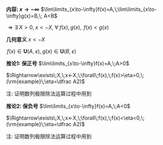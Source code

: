 **内容: $x\to-\infty$**
$\lim\limits_{x\to-\infty}f(x)=A,\;\lim\limits_{x\to-\infty}g(x)=B,\; A<B$

$\Rightarrow\exists\;X>0,\;x<-X,\;\forall\;f(x),\,g(x),\;\,f(x)<g(x)$

**几何意义**
$x<-X$

$\,f(x)\in\mathbf{U}(A,\;\epsilon),\;g(x)\in\mathbf{U}(B,\;\epsilon)$

**推论1: 保正号**
$\lim\limits_{x\to-\infty}f(x)=A,\;A>0$

$\Rightarrow\exists\;X,\;x<-X,\;\forall\;f(x),\;f(x)>\eta>0,\;(\rm{example}\;\eta=\dfrac A2)$

注: 证明数列极限除法运算过程中用到

**推论2: 保负号**
$\lim\limits_{x\to-\infty}f(x)=A,\;A<0$

$\Rightarrow\exists\;X,\;x<-X,\;\forall\;f(x),\;f(x)<\eta<0,\;(\rm{example}\;\eta=\dfrac A2)$

注: 证明数列极限除法运算过程中用到
